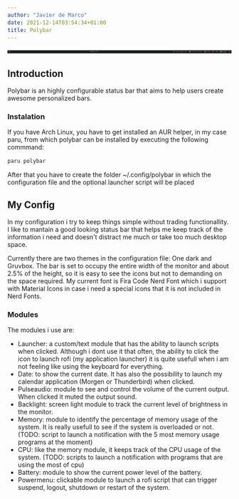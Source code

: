 ```yaml
---
author: "Javier de Marco"
date: 2021-12-14T03:54:34+01:00
title: Polybar
---
```

![Polybar](images/polybar.png)
## Introduction
Polybar is an highly configurable status bar that aims to help users create awesome personalized bars.

### Instalation
If you have Arch Linux, you have to get installed an AUR helper, in my case paru, from which polybar can be installed by executing the following commmand:
``` sh
paru polybar
```
After that you have to create the folder ~/.config/polybar in which the configuration file and the optional launcher script will be placed
## My Config
In my configuration i try to keep things simple without trading functionallity.
I like to mantain a good looking status bar that helps me keep track of the information i need and doesn't distract me much or take too much desktop space.

Currently there are two themes in the configuration file: One dark and Gruvbox.
The bar is set to occupy the entire width of the monitor and about 2.5% of the height, so it is easy to see the icons but not to demanding on the space required.
My current font is Fira Code Nerd Font which i support with Material Icons in case i need a special icons that it is not included in Nerd Fonts.
### Modules
The modules i use are:
* Launcher: a custom/text module that has the ability to launch scripts when clicked. Although i dont use it that often, the ability to click the icon to launch rofi (my application launcher) it is quite usefull when i am not feeling like using the keyboard for everything.
* Date: to show the current date. It has also the possibility to launch my calendar application (Morgen or Thunderbird) when clicked.
* Pulseaudio: module to see and control the volume of the current output. When clicked it muted the output sound.
* Backlight: screen light module to track the current level of brightness in the monitor.
* Memory: module to identify the percentage of memory usage of the system. It is really usefull to see if the system is overloaded or not. (TODO: script to launch a notification with the 5 most memory usage programs at the moment)
* CPU: like the memory module, it keeps track of the CPU usage of the system. (TODO: scripts to launch a notification with programs that are using the most of cpu)
* Battery: module to show the current power level of the battery.
* Powermenu: clickable module to launch a rofi script that can trigger suspend, logout, shutdown or restart of the system.
